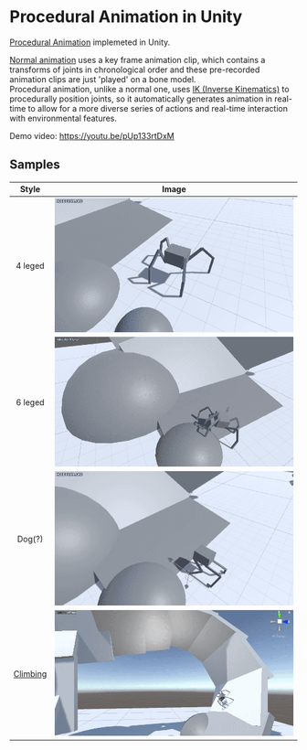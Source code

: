 # Procedural Animation in Unity

[Procedural Animation](https://en.wikipedia.org/wiki/Procedural_animation) implemeted in Unity.

[Normal animation](https://en.wikipedia.org/wiki/Skeletal_animation) uses a key frame animation clip, which contains a transforms of joints in chronological order and these pre-recorded animation clips are just 'played' on a bone model.  
Procedural animation, unlike a normal one, uses [IK (Inverse Kinematics)](https://en.wikipedia.org/wiki/Inverse_kinematics) to procedurally position joints, so it automatically generates animation in real-time to allow for a more diverse series of actions and real-time interaction with environmental features.


Demo video: https://youtu.be/pUp133rtDxM  

## Samples
|Style|Image|
|:--:|:--:|
|4 leged  | ![img1](.github/img1.gif)|
|6 leged  | ![img5](.github/img5.gif)|
|Dog(?)  | ![img3](.github/img3.gif)|
|[Climbing](https://youtu.be/a3W1PT26aXU)| ![img6](.github/img6.gif)|
